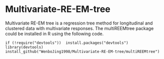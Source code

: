 # Multivariate-RE-EM-tree
Multivariate RE-EM tree is a regression tree method for longitudinal and clustered data with multivariate responses.
The multiREEMtree package could be installed in R using the following code.

`if (!require("devtools"))  install.packages("devtools")`\
`library(devtools)`\
`install_github("WenboJing1998/Multivariate-RE-EM-tree/multiREEMtree")`
